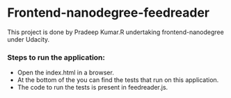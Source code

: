 # Frontend-nanodegree-feedreader

This project  is done by Pradeep Kumar.R undertaking frontend-nanodegree under Udacity.

### Steps to run the application:

* Open the index.html in a browser.
* At the bottom of the you can find the tests that run on this application.
* The code to run the tests is present in feedreader.js. 
